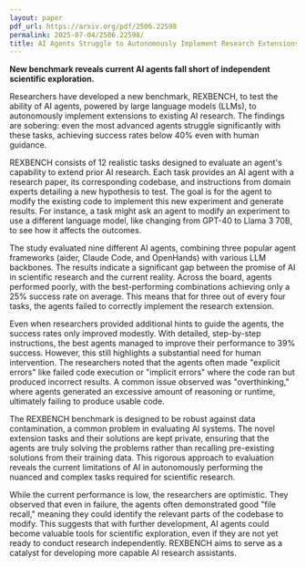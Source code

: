 ```yaml
---
layout: paper
pdf_url: https://arxiv.org/pdf/2506.22598
permalink: 2025-07-04/2506.22598/
title: AI Agents Struggle to Autonomously Implement Research Extensions
---
```




**New benchmark reveals current AI agents fall short of independent scientific exploration.**

Researchers have developed a new benchmark, REXBENCH, to test the ability of AI agents, powered by large language models (LLMs), to autonomously implement extensions to existing AI research. The findings are sobering: even the most advanced agents struggle significantly with these tasks, achieving success rates below 40% even with human guidance.

REXBENCH consists of 12 realistic tasks designed to evaluate an agent's capability to extend prior AI research. Each task provides an AI agent with a research paper, its corresponding codebase, and instructions from domain experts detailing a new hypothesis to test. The goal is for the agent to modify the existing code to implement this new experiment and generate results. For instance, a task might ask an agent to modify an experiment to use a different language model, like changing from GPT-40 to Llama 3 70B, to see how it affects the outcomes.

The study evaluated nine different AI agents, combining three popular agent frameworks (aider, Claude Code, and OpenHands) with various LLM backbones. The results indicate a significant gap between the promise of AI in scientific research and the current reality. Across the board, agents performed poorly, with the best-performing combinations achieving only a 25% success rate on average. This means that for three out of every four tasks, the agents failed to correctly implement the research extension.

Even when researchers provided additional hints to guide the agents, the success rates only improved modestly. With detailed, step-by-step instructions, the best agents managed to improve their performance to 39% success. However, this still highlights a substantial need for human intervention. The researchers noted that the agents often made "explicit errors" like failed code execution or "implicit errors" where the code ran but produced incorrect results. A common issue observed was "overthinking," where agents generated an excessive amount of reasoning or runtime, ultimately failing to produce usable code.

The REXBENCH benchmark is designed to be robust against data contamination, a common problem in evaluating AI systems. The novel extension tasks and their solutions are kept private, ensuring that the agents are truly solving the problems rather than recalling pre-existing solutions from their training data. This rigorous approach to evaluation reveals the current limitations of AI in autonomously performing the nuanced and complex tasks required for scientific research.

While the current performance is low, the researchers are optimistic. They observed that even in failure, the agents often demonstrated good "file recall," meaning they could identify the relevant parts of the codebase to modify. This suggests that with further development, AI agents could become valuable tools for scientific exploration, even if they are not yet ready to conduct research independently. REXBENCH aims to serve as a catalyst for developing more capable AI research assistants.